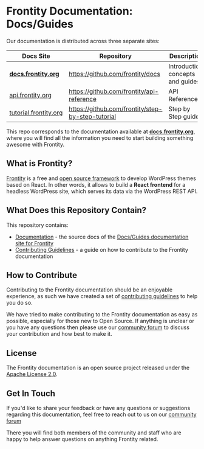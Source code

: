 # Frontity Documentation: Docs/Guides

Our documentation is distributed across three separate sites:


Docs Site | Repository | Description
---------|----------|---------
 [**docs.frontity.org**](https://docs.frontity.org) | https://github.com/frontity/docs | Introduction, concepts and guides
 [api.frontity.org](https://api.frontity.org) | https://github.com/frontity/api-reference | API Reference
 [tutorial.frontity.org](https://tutorial.frontity.org) | https://github.com/frontity/step-by-step-tutorial | Step by Step guide

This repo corresponds to the documentation available at [**docs.frontity.org**](https://docs.frontity.org), where you will find all the information you need to start building something awesome with Frontity.

## What is Frontity?

[Frontity](https://frontity.org/) is a free and [open source framework](https://github.com/frontity/frontity) to develop WordPress themes based on React.
In other words, it allows to build a **React frontend** for a headless WordPress site, which serves its data via the WordPress REST API.

## What Does this Repository Contain?

This repository contains:

- [Documentation](https://github.com/frontity/docs/tree/master) - the source docs of the [Docs/Guides documentation site for Frontity](https://docs.frontity.org/)
- [Contributing Guidelines](https://github.com/frontity/docs/tree/master/CONTRIBUTING.md) - a guide on how to contribute to the Frontity documentation

## How to Contribute

Contributing to the Frontity documentation should be an enjoyable experience, as such we have created a set of [contributing guidelines](https://github.com/frontity/docs/tree/master/CONTRIBUTING.md) to help you do so.

We have tried to make contributing to the Frontity documentation as easy as possible, especially for those new to Open Source.
If anything is unclear or you have any questions then please use our [community forum](https://community.frontity.org/c/docs-and-tutorials/29) to discuss your contribution and how best to make it.

## License

The Frontity documentation is an open source project released under the [Apache License 2.0](https://github.com/frontity/docs/tree/master/LICENSE.md).

## Get In Touch

If you'd like to share your feedback or have any questions or suggestions regarding this documentation, feel free to reach out to us on our [community forum](https://community.frontity.org/c/docs-and-tutorials/29)

There you will find both members of the community and staff who are happy to help answer questions on anything Frontity related.